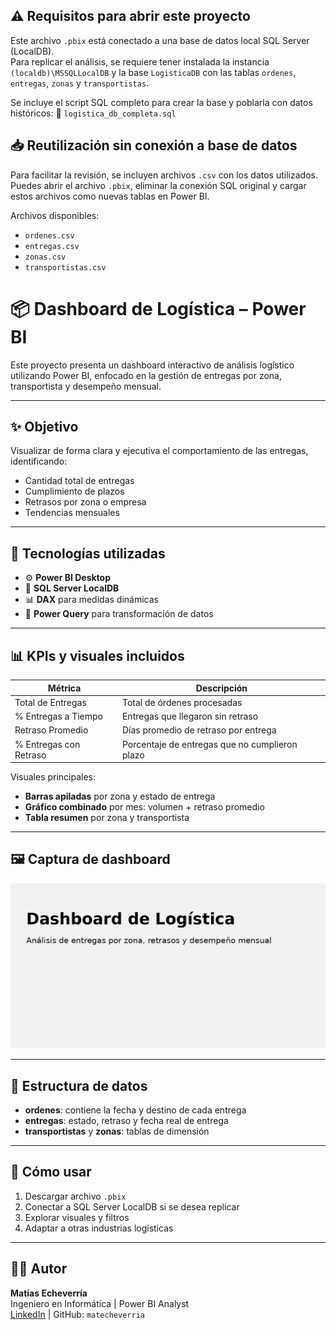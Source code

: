 
## ⚠️ Requisitos para abrir este proyecto

Este archivo `.pbix` está conectado a una base de datos local SQL Server (LocalDB).  
Para replicar el análisis, se requiere tener instalada la instancia `(localdb)\MSSQLLocalDB` y la base `LogisticaDB` con las tablas `ordenes`, `entregas`, `zonas` y `transportistas`.

Se incluye el script SQL completo para crear la base y poblarla con datos históricos:
📄 `logistica_db_completa.sql`


## 📥 Reutilización sin conexión a base de datos

Para facilitar la revisión, se incluyen archivos `.csv` con los datos utilizados.  
Puedes abrir el archivo `.pbix`, eliminar la conexión SQL original y cargar estos archivos como nuevas tablas en Power BI.

Archivos disponibles:
- `ordenes.csv`
- `entregas.csv`
- `zonas.csv`
- `transportistas.csv`


# 📦 Dashboard de Logística – Power BI

Este proyecto presenta un dashboard interactivo de análisis logístico utilizando Power BI, enfocado en la gestión de entregas por zona, transportista y desempeño mensual.

---

## ✨ Objetivo

Visualizar de forma clara y ejecutiva el comportamiento de las entregas, identificando:
- Cantidad total de entregas
- Cumplimiento de plazos
- Retrasos por zona o empresa
- Tendencias mensuales

---

## 🔧 Tecnologías utilizadas

- ⚙️ **Power BI Desktop**
- 🧩 **SQL Server LocalDB**
- 📊 **DAX** para medidas dinámicas
- 🔁 **Power Query** para transformación de datos

---

## 📊 KPIs y visuales incluidos

| Métrica                      | Descripción                                      |
|-----------------------------|--------------------------------------------------|
| Total de Entregas           | Total de órdenes procesadas                     |
| % Entregas a Tiempo         | Entregas que llegaron sin retraso               |
| Retraso Promedio            | Días promedio de retraso por entrega            |
| % Entregas con Retraso      | Porcentaje de entregas que no cumplieron plazo  |

Visuales principales:
- **Barras apiladas** por zona y estado de entrega
- **Gráfico combinado** por mes: volumen + retraso promedio
- **Tabla resumen** por zona y transportista

---

## 🖼 Captura de dashboard

![Dashboard Logística](./miniatura_dashboard_logistica.png)

---

## 📂 Estructura de datos

- **ordenes**: contiene la fecha y destino de cada entrega
- **entregas**: estado, retraso y fecha real de entrega
- **transportistas** y **zonas**: tablas de dimensión

---

## 🚀 Cómo usar

1. Descargar archivo `.pbix`
2. Conectar a SQL Server LocalDB si se desea replicar
3. Explorar visuales y filtros
4. Adaptar a otras industrias logísticas

---

## 👨‍💻 Autor

**Matías Echeverría**  
Ingeniero en Informática | Power BI Analyst  
[LinkedIn](https://www.linkedin.com/in/mat%C3%ADas-echeverr%C3%ADa-c/) | GitHub: `matecheverria`
